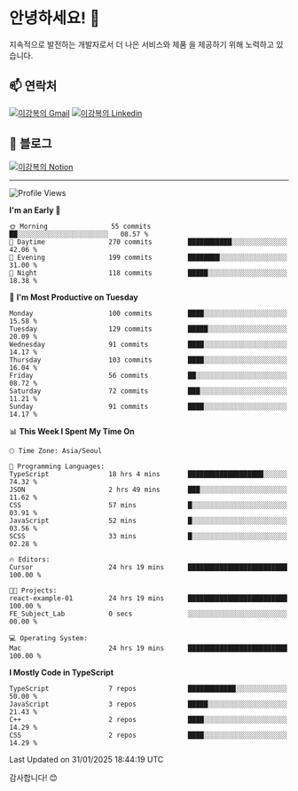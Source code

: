 # 안녕하세요! 👋

지속적으로 발전하는 개발자로서 더 나은 서비스와 제품
을 제공하기 위해 노력하고 있습니다.

## 📫 연락처
[![이강복의 Gmail](https://img.shields.io/badge/Gmail-D14836?style=for-the-badge&logo=gmail&logoColor=white)](mailto:pmmm114@gmail.com)
[![이강복의 Linkedin](https://img.shields.io/badge/LinkedIn-0077B5?style=for-the-badge&logo=linkedin&logoColor=white)](https://www.linkedin.com/in/lkb0297)

## 📝 블로그
[![이강복의 Notion](https://img.shields.io/badge/Notion-000000?style=for-the-badge&logo=notion&logoColor=white)](https://pmmm114.notion.site/)

---
<!--START_SECTION:waka-->
![Profile Views](http://img.shields.io/badge/Profile%20Views-0-blue)

**I'm an Early 🐤** 

```text
🌞 Morning                55 commits          ██░░░░░░░░░░░░░░░░░░░░░░░   08.57 % 
🌆 Daytime                270 commits         ███████████░░░░░░░░░░░░░░   42.06 % 
🌃 Evening                199 commits         ████████░░░░░░░░░░░░░░░░░   31.00 % 
🌙 Night                  118 commits         █████░░░░░░░░░░░░░░░░░░░░   18.38 % 
```
📅 **I'm Most Productive on Tuesday** 

```text
Monday                   100 commits         ████░░░░░░░░░░░░░░░░░░░░░   15.58 % 
Tuesday                  129 commits         █████░░░░░░░░░░░░░░░░░░░░   20.09 % 
Wednesday                91 commits          ████░░░░░░░░░░░░░░░░░░░░░   14.17 % 
Thursday                 103 commits         ████░░░░░░░░░░░░░░░░░░░░░   16.04 % 
Friday                   56 commits          ██░░░░░░░░░░░░░░░░░░░░░░░   08.72 % 
Saturday                 72 commits          ███░░░░░░░░░░░░░░░░░░░░░░   11.21 % 
Sunday                   91 commits          ████░░░░░░░░░░░░░░░░░░░░░   14.17 % 
```


📊 **This Week I Spent My Time On** 

```text
🕑︎ Time Zone: Asia/Seoul

💬 Programming Languages: 
TypeScript               18 hrs 4 mins       ███████████████████░░░░░░   74.32 % 
JSON                     2 hrs 49 mins       ███░░░░░░░░░░░░░░░░░░░░░░   11.62 % 
CSS                      57 mins             █░░░░░░░░░░░░░░░░░░░░░░░░   03.91 % 
JavaScript               52 mins             █░░░░░░░░░░░░░░░░░░░░░░░░   03.56 % 
SCSS                     33 mins             █░░░░░░░░░░░░░░░░░░░░░░░░   02.28 % 

🔥 Editors: 
Cursor                   24 hrs 19 mins      █████████████████████████   100.00 % 

🐱‍💻 Projects: 
react-example-01         24 hrs 19 mins      █████████████████████████   100.00 % 
FE_Subject_Lab           0 secs              ░░░░░░░░░░░░░░░░░░░░░░░░░   00.00 % 

💻 Operating System: 
Mac                      24 hrs 19 mins      █████████████████████████   100.00 % 
```

**I Mostly Code in TypeScript** 

```text
TypeScript               7 repos             ████████████░░░░░░░░░░░░░   50.00 % 
JavaScript               3 repos             █████░░░░░░░░░░░░░░░░░░░░   21.43 % 
C++                      2 repos             ████░░░░░░░░░░░░░░░░░░░░░   14.29 % 
CSS                      2 repos             ████░░░░░░░░░░░░░░░░░░░░░   14.29 % 
```




 Last Updated on 31/01/2025 18:44:19 UTC
<!--END_SECTION:waka-->

감사합니다! 😊

